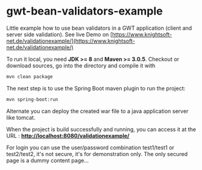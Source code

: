 # gwt-bean-validators-example
Little example how to use bean validators in a GWT application (client and server side validation).
See live Demo on [https://www.knightsoft-net.de/validationexample/](https://www.knightsoft-net.de/validationexample/)

To run it local, you need **JDK >= 8** and **Maven >= 3.0.5**.
Checkout or download sources, go into the directory and compile it with

```bash
mvn clean package
```

The next step is to use the Spring Boot maven plugin to run the project:

```bash
mvn spring-boot:run
```

Alternate you can deploy the created war file to a java application server like tomcat. 

When the project is build successfully and running, you can access it at the URL : **[http://localhost:8080/validationexample/](http://localhost:8080/validationexample/)**

For login you can use the user/password combination test1/test1 or test2/test2, it's not secure, it's for demonstration only. The only secured page is a dummy content page...
